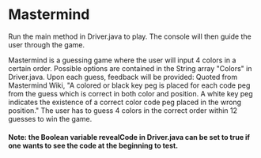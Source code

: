 # Mastermind
Run the main method in Driver.java to play. The console will then guide the user through the game.

Mastermind is a guessing game where the user will input 4 colors in a certain order. Possible options are contained in the String array "Colors" in Driver.java. Upon each guess, feedback will be provided: Quoted from Mastermind Wiki, "A colored or black key peg is placed for each code peg from the guess which is correct in both color and position. A white key peg indicates the existence of a correct color code peg placed in the wrong position." The user has to guess 4 colors in the correct order within 12 guesses to win the game.

#### Note: the Boolean variable revealCode in Driver.java can be set to true if one wants to see the code at the beginning to test.
